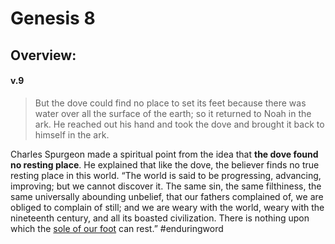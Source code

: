 # Genesis 8

## Overview:



#### v.9
>But the dove could find no place to set its feet because there was water over all the surface of the earth; so it returned to Noah in the ark. He reached out his hand and took the dove and brought it back to himself in the ark.

Charles Spurgeon made a spiritual point from the idea that **the dove found no resting place**. He explained that like the dove, the believer finds no true resting place in this world. “The world is said to be progressing, advancing, improving; but we cannot discover it. The same sin, the same filthiness, the same universally abounding unbelief, that our fathers complained of, we are obliged to complain of still; and we are weary with the world, weary with the nineteenth century, and all its boasted civilization. There is nothing upon which the [sole of our foot](Psalm37#v.23-24) can rest.”
#enduringword 
